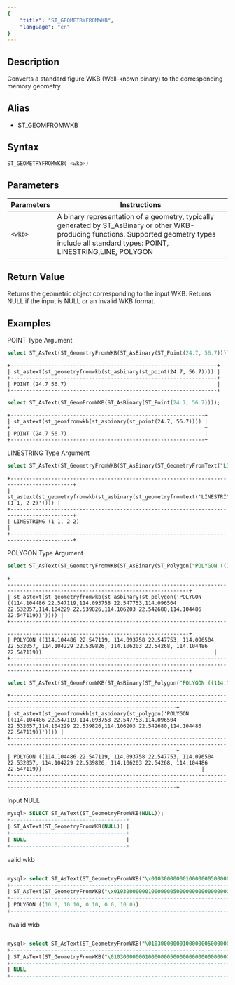 ```yaml
---
{
    "title": "ST_GEOMETRYFROMWKB",
    "language": "en"
}
---
```


<!-- 
Licensed to the Apache Software Foundation (ASF) under one
or more contributor license agreements.  See the NOTICE file
distributed with this work for additional information
regarding copyright ownership.  The ASF licenses this file
to you under the Apache License, Version 2.0 (the
"License"); you may not use this file except in compliance
with the License.  You may obtain a copy of the License at

  http://www.apache.org/licenses/LICENSE-2.0

Unless required by applicable law or agreed to in writing,
software distributed under the License is distributed on an
"AS IS" BASIS, WITHOUT WARRANTIES OR CONDITIONS OF ANY
KIND, either express or implied.  See the License for the
specific language governing permissions and limitations
under the License.
-->



## Description

Converts a standard figure WKB (Well-known binary) to the corresponding memory geometry

## Alias

- ST_GEOMFROMWKB

## Syntax

```sql
ST_GEOMETRYFROMWKB( <wkb>)
```
## Parameters

| Parameters | Instructions |
| -- |---------|
| `<wkb>` | A binary representation of a geometry, typically generated by ST_AsBinary or other WKB-producing functions. Supported geometry types include all standard types: POINT, LINESTRING,LINE, POLYGON |

## Return Value

Returns the geometric object corresponding to the input WKB. Returns NULL if the input is NULL or an invalid WKB format.

## Examples

POINT Type Argument

```sql
select ST_AsText(ST_GeometryFromWKB(ST_AsBinary(ST_Point(24.7, 56.7))));
```

```text
+------------------------------------------------------------------+
| st_astext(st_geometryfromwkb(st_asbinary(st_point(24.7, 56.7)))) |
+------------------------------------------------------------------+
| POINT (24.7 56.7)                                                |
+------------------------------------------------------------------+
```

```sql
select ST_AsText(ST_GeomFromWKB(ST_AsBinary(ST_Point(24.7, 56.7))));
```

```text
+--------------------------------------------------------------+
| st_astext(st_geomfromwkb(st_asbinary(st_point(24.7, 56.7)))) |
+--------------------------------------------------------------+
| POINT (24.7 56.7)                                            |
+--------------------------------------------------------------+
```

LINESTRING Type Argument

```sql
select ST_AsText(ST_GeometryFromWKB(ST_AsBinary(ST_GeometryFromText("LINESTRING (1 1, 2 2)"))));
```

```text
+------------------------------------------------------------------------------------------+
| st_astext(st_geometryfromwkb(st_asbinary(st_geometryfromtext('LINESTRING (1 1, 2 2)')))) |
+------------------------------------------------------------------------------------------+
| LINESTRING (1 1, 2 2)                                                                    |
+------------------------------------------------------------------------------------------+
```

POLYGON Type Argument

```sql
select ST_AsText(ST_GeometryFromWKB(ST_AsBinary(ST_Polygon("POLYGON ((114.104486 22.547119,114.093758 22.547753,114.096504 22.532057,114.104229 22.539826,114.106203 22.542680,114.104486 22.547119))"))));
```

```text
+-----------------------------------------------------------------------------------------------------------------------------------------------------------------------------------------------------+
| st_astext(st_geometryfromwkb(st_asbinary(st_polygon('POLYGON ((114.104486 22.547119,114.093758 22.547753,114.096504 22.532057,114.104229 22.539826,114.106203 22.542680,114.104486 22.547119))')))) |
+-----------------------------------------------------------------------------------------------------------------------------------------------------------------------------------------------------+
| POLYGON ((114.104486 22.547119, 114.093758 22.547753, 114.096504 22.532057, 114.104229 22.539826, 114.106203 22.54268, 114.104486 22.547119))                                                       |
+-----------------------------------------------------------------------------------------------------------------------------------------------------------------------------------------------------+
```

```sql
select ST_AsText(ST_GeomFromWKB(ST_AsBinary(ST_Polygon("POLYGON ((114.104486 22.547119,114.093758 22.547753,114.096504 22.532057,114.104229 22.539826,114.106203 22.542680,114.104486 22.547119))"))));
```

```text
+-------------------------------------------------------------------------------------------------------------------------------------------------------------------------------------------------+
| st_astext(st_geomfromwkb(st_asbinary(st_polygon('POLYGON ((114.104486 22.547119,114.093758 22.547753,114.096504 22.532057,114.104229 22.539826,114.106203 22.542680,114.104486 22.547119))')))) |
+-------------------------------------------------------------------------------------------------------------------------------------------------------------------------------------------------+
| POLYGON ((114.104486 22.547119, 114.093758 22.547753, 114.096504 22.532057, 114.104229 22.539826, 114.106203 22.54268, 114.104486 22.547119))                                                   |
+-------------------------------------------------------------------------------------------------------------------------------------------------------------------------------------------------+
```



Input NULL

```sql
mysql> SELECT ST_AsText(ST_GeometryFromWKB(NULL));
+-------------------------------------+
| ST_AsText(ST_GeometryFromWKB(NULL)) |
+-------------------------------------+
| NULL                                |
+-------------------------------------+
```


valid wkb


```sql

mysql> select ST_AsText(ST_GeometryFromWKB("\x010300000001000000050000000000000000002440000000000000000000000000000024400000000000002440000000000000000000000000000024400000000000000000000000000000000000000000000024400000000000000000"));
+-------------------------------------------------------------------------------------------------------------------------------------------------------------------------------------------------------------------------------+
| ST_AsText(ST_GeometryFromWKB("\x010300000001000000050000000000000000002440000000000000000000000000000024400000000000002440000000000000000000000000000024400000000000000000000000000000000000000000000024400000000000000000")) |
+-------------------------------------------------------------------------------------------------------------------------------------------------------------------------------------------------------------------------------+
| POLYGON ((10 0, 10 10, 0 10, 0 0, 10 0))                                                                                                                                                                                      |
+-------------------------------------------------------------------------------------------------------------------------------------------------------------------------------------------------------------------------------+
```

invalid wkb

```sql

mysql> select ST_AsText(ST_GeometryFromWKB("\010300000001000000050000000000000000002440000000000000000000000000000024400000000000002440000000000000000000000000000024400000000000000000000000000000000000000000000024400000000000000000"));
+------------------------------------------------------------------------------------------------------------------------------------------------------------------------------------------------------------------------------+
| ST_AsText(ST_GeometryFromWKB("\010300000001000000050000000000000000002440000000000000000000000000000024400000000000002440000000000000000000000000000024400000000000000000000000000000000000000000000024400000000000000000")) |
+------------------------------------------------------------------------------------------------------------------------------------------------------------------------------------------------------------------------------+
| NULL                                                                                                                                                                                                                         |
+------------------------------------------------------------------------------------------------------------------------------------------------------------------------------------------------------------------------------+
```
